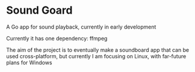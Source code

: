# Sound Goard
A Go app for sound playback, currently in early development

Currently it has one dependency: ffmpeg

The aim of the project is to eventually make a soundboard app that can be used cross-platform, but currently I am focusing on Linux, with far-future plans for Windows
